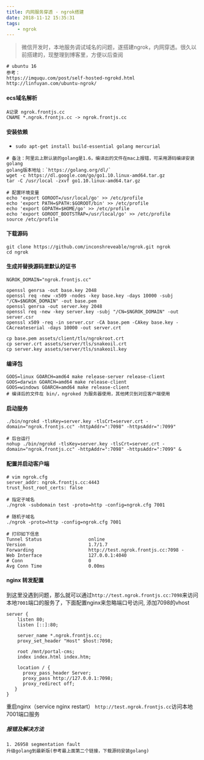 ```yaml
---
title: 内网服务穿透 - ngrok搭建
date: 2018-11-12 15:35:31
tags:  
    - ngrok
---
```


> 微信开发时，本地服务调试域名的问题，遂搭建ngrok，内网穿透。很久以前搭建的，现整理到博客里，方便以后查阅

<!-- more -->

```
# ubuntu 16
参考：
https://imququ.com/post/self-hosted-ngrokd.html
http://linfuyan.com/ubuntu-ngrok/
```

#### ecs域名解析
```
A记录 ngrok.frontjs.cc
CNAME *.ngrok.frontjs.cc -> ngrok.frontjs.cc
```

#### 安装依赖
- `sudo apt-get install build-essential golang mercurial`
```
# 备注：阿里云上默认装的golang是1.6，编译出的文件在mac上报错，可采用源码编译安装golang
golang版本地址：`https://golang.org/dl/`
wget -c https://dl.google.com/go/go1.10.linux-amd64.tar.gz
tar -C /usr/local -zxvf go1.10.linux-amd64.tar.gz

# 配置环境变量
echo 'export GOROOT=/usr/local/go' >> /etc/profile
echo 'export PATH=$PATH:$GOROOT/bin' >> /etc/profile
echo 'export GOPATH=$HOME/go' >> /etc/profile
echo 'export GOROOT_BOOTSTRAP=/usr/local/go' >> /etc/profile
source /etc/profile
```

#### 下载源码
```
git clone https://github.com/inconshreveable/ngrok.git ngrok
cd ngrok
```

#### 生成并替换源码里默认的证书
```
NGROK_DOMAIN="ngrok.frontjs.cc"

openssl genrsa -out base.key 2048
openssl req -new -x509 -nodes -key base.key -days 10000 -subj "/CN=$NGROK_DOMAIN" -out base.pem
openssl genrsa -out server.key 2048
openssl req -new -key server.key -subj "/CN=$NGROK_DOMAIN" -out server.csr
openssl x509 -req -in server.csr -CA base.pem -CAkey base.key -CAcreateserial -days 10000 -out server.crt

cp base.pem assets/client/tls/ngrokroot.crt
cp server.crt assets/server/tls/snakeoil.crt
cp server.key assets/server/tls/snakeoil.key

```

#### 编译包
```
GOOS=linux GOARCH=amd64 make release-server release-client
GOOS=darwin GOARCH=amd64 make release-client
GOOS=windows GOARCH=amd64 make release-client
# 编译后的文件在 bin/，ngroked 为服务器使用，其他拷贝到对应客户端使用
```

#### 启动服务
```
./bin/ngrokd -tlsKey=server.key -tlsCrt=server.crt -domain="ngrok.frontjs.cc" -httpAddr=":7098" -httpsAddr=":7099"

# 后台运行
nohup ./bin/ngrokd -tlsKey=server.key -tlsCrt=server.crt -domain="ngrok.frontjs.cc" -httpAddr=":7098" -httpsAddr=":7099" &
```

#### 配置并启动客户端
```
# vim ngrok.cfg
server_addr: ngrok.frontjs.cc:4443
trust_host_root_certs: false

# 指定子域名
./ngrok -subdomain test -proto=http -config=ngrok.cfg 7001

# 随机子域名
./ngrok -proto=http -config=ngrok.cfg 7001

# 打印如下信息
Tunnel Status                 online
Version                       1.7/1.7
Forwarding                    http://test.ngrok.frontjs.cc:7098 -
Web Interface                 127.0.0.1:4040
# Conn                        0
Avg Conn Time                 0.00ms
```

#### nginx 转发配置
到这里没遇到问题，那么就可以通过`http://test.ngrok.frontjs.cc:7098`来访问本地`7001`端口的服务了，下面配置nginx来忽略端口号访问, 添加7098的vhost
```
server {
    listen 80;
    listen [::]:80;

    server_name *.ngrok.frontjs.cc;
    proxy_set_header "Host" $host:7098;

    root /mnt/portal-cms;
    index index.html index.htm;

    location / {
      proxy_pass_header Server;
      proxy_pass http://127.0.0.1:7098;
      proxy_redirect off;
   }
}
```
重启nginx（service nginx restart）
`http://test.ngrok.frontjs.cc`访问本地7001端口服务

##### 报错及解决方法
```
1. 26958 segmentation fault
升级golang到最新版(参考最上面第二个链接，下载源码安装golang)
```